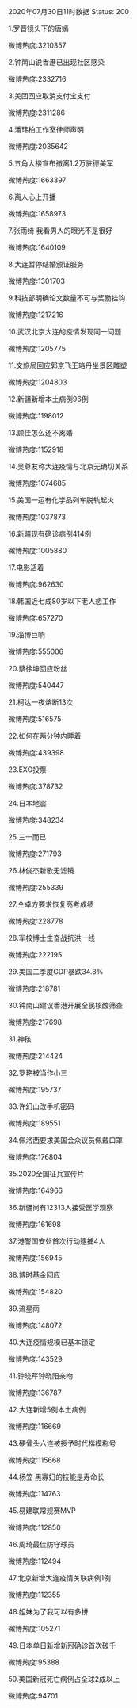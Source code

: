 2020年07月30日11时数据
Status: 200

1.罗晋镜头下的唐嫣

微博热度:3210357

2.钟南山说香港已出现社区感染

微博热度:2332716

3.美团回应取消支付宝支付

微博热度:2311286

4.潘玮柏工作室律师声明

微博热度:2035642

5.五角大楼宣布撤离1.2万驻德美军

微博热度:1663397

6.离人心上开播

微博热度:1658973

7.张雨绮 我看男人的眼光不是很好

微博热度:1640109

8.大连暂停结婚颁证服务

微博热度:1301703

9.科技部明确论文数量不可与奖励挂钩

微博热度:1217216

10.武汉北京大连的疫情发现同一问题

微博热度:1205775

11.文旅局回应郭京飞王珞丹坐景区雕塑

微博热度:1204803

12.新疆新增本土病例96例

微博热度:1198012

13.顾佳怎么还不离婚

微博热度:1152918

14.吴尊友称大连疫情与北京无确切关系

微博热度:1074685

15.美国一运有化学品列车脱轨起火

微博热度:1037873

16.新疆现有确诊病例414例

微博热度:1005880

17.电影活着

微博热度:962630

18.韩国近七成80岁以下老人想工作

微博热度:657270

19.淄博巨响

微博热度:555006

20.蔡徐坤回应粉丝

微博热度:540447

21.柯达一夜熔断13次

微博热度:516575

22.如何在两分钟内睡着

微博热度:439398

23.EXO投票

微博热度:378732

24.日本地震

微博热度:348234

25.三十而已

微博热度:271793

26.林俊杰新歌无滤镜

微博热度:255339

27.仝卓方要求恢复高考成绩

微博热度:228778

28.军校博士生奋战抗洪一线

微博热度:222195

29.美国二季度GDP暴跌34.8%

微博热度:218781

30.钟南山建议香港开展全民核酸筛查

微博热度:217698

31.神孩

微博热度:214424

32.罗艳被当作小三

微博热度:195737

33.许幻山改手机密码

微博热度:189551

34.佩洛西要求美国会众议员佩戴口罩

微博热度:176804

35.2020全国征兵宣传片

微博热度:164966

36.新疆尚有12313人接受医学观察

微博热度:161698

37.港警国安处首次行动逮捕4人

微博热度:156945

38.博时基金回应

微博热度:154820

39.流星雨

微博热度:148072

40.大连疫情规模已基本锁定

微博热度:143529

41.钟晓芹钟晓阳亲吻

微博热度:136787

42.大连新增5例本土病例

微博热度:116669

43.硬骨头六连被授予时代楷模称号

微博热度:115668

44.杨笠 黑寡妇的技能是寿命长

微博热度:114763

45.易建联常规赛MVP

微博热度:112850

46.周琦最佳防守球员

微博热度:112494

47.北京新增大连疫情关联病例1例

微博热度:112355

48.姐妹为了我可以有多拼

微博热度:105271

49.日本单日新增新冠确诊首次破千

微博热度:95388

50.美国新冠死亡病例占全球2成以上

微博热度:94701

